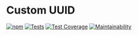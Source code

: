 # Custom UUID

[![npm](https://img.shields.io/npm/v/custom-uuid.svg)](https://www.npmjs.com/package/custom-uuid)
[![Tests](https://github.com/Waveful/custom-uuid/actions/workflows/run-tests.yml/badge.svg?branch=main)](https://github.com/Waveful/custom-uuid/actions/workflows/run-tests.yml)
[![Test Coverage](https://api.codeclimate.com/v1/badges/1048e2f2b98910709833/test_coverage)](https://codeclimate.com/github/Waveful/custom-uuid/test_coverage)
[![Maintainability](https://api.codeclimate.com/v1/badges/1048e2f2b98910709833/maintainability)](https://codeclimate.com/github/Waveful/custom-uuid/maintainability)
